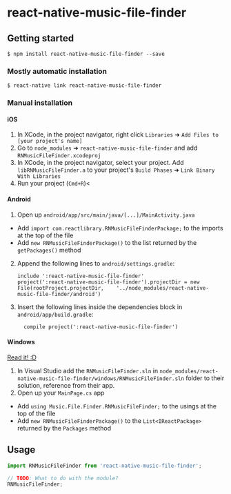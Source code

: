 
# react-native-music-file-finder

## Getting started

`$ npm install react-native-music-file-finder --save`

### Mostly automatic installation

`$ react-native link react-native-music-file-finder`

### Manual installation


#### iOS

1. In XCode, in the project navigator, right click `Libraries` ➜ `Add Files to [your project's name]`
2. Go to `node_modules` ➜ `react-native-music-file-finder` and add `RNMusicFileFinder.xcodeproj`
3. In XCode, in the project navigator, select your project. Add `libRNMusicFileFinder.a` to your project's `Build Phases` ➜ `Link Binary With Libraries`
4. Run your project (`Cmd+R`)<

#### Android

1. Open up `android/app/src/main/java/[...]/MainActivity.java`
  - Add `import com.reactlibrary.RNMusicFileFinderPackage;` to the imports at the top of the file
  - Add `new RNMusicFileFinderPackage()` to the list returned by the `getPackages()` method
2. Append the following lines to `android/settings.gradle`:
  	```
  	include ':react-native-music-file-finder'
  	project(':react-native-music-file-finder').projectDir = new File(rootProject.projectDir, 	'../node_modules/react-native-music-file-finder/android')
  	```
3. Insert the following lines inside the dependencies block in `android/app/build.gradle`:
  	```
      compile project(':react-native-music-file-finder')
  	```

#### Windows
[Read it! :D](https://github.com/ReactWindows/react-native)

1. In Visual Studio add the `RNMusicFileFinder.sln` in `node_modules/react-native-music-file-finder/windows/RNMusicFileFinder.sln` folder to their solution, reference from their app.
2. Open up your `MainPage.cs` app
  - Add `using Music.File.Finder.RNMusicFileFinder;` to the usings at the top of the file
  - Add `new RNMusicFileFinderPackage()` to the `List<IReactPackage>` returned by the `Packages` method


## Usage
```javascript
import RNMusicFileFinder from 'react-native-music-file-finder';

// TODO: What to do with the module?
RNMusicFileFinder;
```
  
